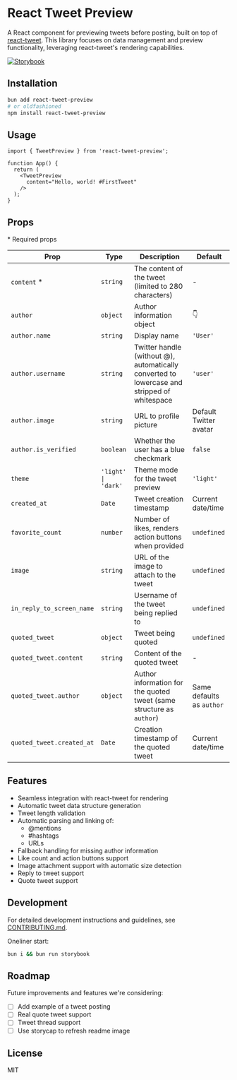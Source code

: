 # React Tweet Preview

A React component for previewing tweets before posting, built on top of [react-tweet](https://github.com/vercel/react-tweet). This library focuses on data management and preview functionality, leveraging react-tweet's rendering capabilities.

[![Storybook](https://img.shields.io/badge/Storybook-View_Demo-1f618d?style=for-the-badge&labelColor=FF4785&logo=storybook&logoColor=white)](https://paul-pro.github.io/react-tweet-preview)

## Installation

```bash
bun add react-tweet-preview
# or oldfashioned
npm install react-tweet-preview
```

## Usage

```tsx
import { TweetPreview } from 'react-tweet-preview';

function App() {
  return (
    <TweetPreview
      content="Hello, world! #FirstTweet"
    />
  );
}
```

## Props

\* Required props

| Prop | Type | Description | Default |
|------|------|-------------|---------|
| `content` * | `string` | The content of the tweet (limited to 280 characters) | - |
| `author` | `object` | Author information object | 👇 |
| `author.name` | `string` | Display name | `'User'` |
| `author.username` | `string` | Twitter handle (without @), automatically converted to lowercase and stripped of whitespace | `'user'` |
| `author.image` | `string` | URL to profile picture | Default Twitter avatar |
| `author.is_verified` | `boolean` | Whether the user has a blue checkmark | `false` |
| `theme` | `'light' \| 'dark'` | Theme mode for the tweet preview | `'light'` |
| `created_at` | `Date` | Tweet creation timestamp | Current date/time |
| `favorite_count` | `number` | Number of likes, renders action buttons when provided | `undefined` |
| `image` | `string` | URL of the image to attach to the tweet | `undefined` |
| `in_reply_to_screen_name` | `string` | Username of the tweet being replied to | `undefined` |
| `quoted_tweet` | `object` | Tweet being quoted | `undefined` |
| `quoted_tweet.content` | `string` | Content of the quoted tweet | - |
| `quoted_tweet.author` | `object` | Author information for the quoted tweet (same structure as `author`) | Same defaults as `author` |
| `quoted_tweet.created_at` | `Date` | Creation timestamp of the quoted tweet | Current date/time |

## Features

- Seamless integration with react-tweet for rendering
- Automatic tweet data structure generation
- Tweet length validation
- Automatic parsing and linking of:
  - @mentions
  - #hashtags
  - URLs
- Fallback handling for missing author information
- Like count and action buttons support
- Image attachment support with automatic size detection
- Reply to tweet support
- Quote tweet support

## Development

For detailed development instructions and guidelines, see [CONTRIBUTING.md](CONTRIBUTING.md).

Oneliner start:
```bash
bun i && bun run storybook
```

## Roadmap

Future improvements and features we're considering:

- [ ] Add example of a tweet posting
- [ ] Real quote tweet support
- [ ] Tweet thread support
- [ ] Use storycap to refresh readme image

## License

MIT
